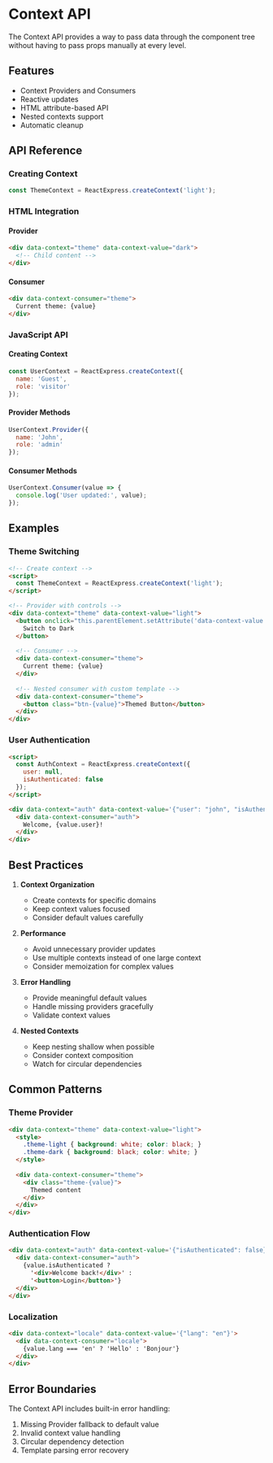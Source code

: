 # Context API

The Context API provides a way to pass data through the component tree without having to pass props manually at every level.

## Features

- Context Providers and Consumers
- Reactive updates
- HTML attribute-based API
- Nested contexts support
- Automatic cleanup

## API Reference

### Creating Context

```javascript
const ThemeContext = ReactExpress.createContext('light');
```

### HTML Integration

#### Provider
```html
<div data-context="theme" data-context-value="dark">
  <!-- Child content -->
</div>
```

#### Consumer
```html
<div data-context-consumer="theme">
  Current theme: {value}
</div>
```

### JavaScript API

#### Creating Context
```javascript
const UserContext = ReactExpress.createContext({
  name: 'Guest',
  role: 'visitor'
});
```

#### Provider Methods
```javascript
UserContext.Provider({
  name: 'John',
  role: 'admin'
});
```

#### Consumer Methods
```javascript
UserContext.Consumer(value => {
  console.log('User updated:', value);
});
```

## Examples

### Theme Switching
```html
<!-- Create context -->
<script>
  const ThemeContext = ReactExpress.createContext('light');
</script>

<!-- Provider with controls -->
<div data-context="theme" data-context-value="light">
  <button onclick="this.parentElement.setAttribute('data-context-value', 'dark')">
    Switch to Dark
  </button>
  
  <!-- Consumer -->
  <div data-context-consumer="theme">
    Current theme: {value}
  </div>
  
  <!-- Nested consumer with custom template -->
  <div data-context-consumer="theme">
    <button class="btn-{value}">Themed Button</button>
  </div>
</div>
```

### User Authentication
```html
<script>
  const AuthContext = ReactExpress.createContext({
    user: null,
    isAuthenticated: false
  });
</script>

<div data-context="auth" data-context-value='{"user": "john", "isAuthenticated": true}'>
  <div data-context-consumer="auth">
    Welcome, {value.user}!
  </div>
</div>
```

## Best Practices

1. **Context Organization**
   - Create contexts for specific domains
   - Keep context values focused
   - Consider default values carefully

2. **Performance**
   - Avoid unnecessary provider updates
   - Use multiple contexts instead of one large context
   - Consider memoization for complex values

3. **Error Handling**
   - Provide meaningful default values
   - Handle missing providers gracefully
   - Validate context values

4. **Nested Contexts**
   - Keep nesting shallow when possible
   - Consider context composition
   - Watch for circular dependencies

## Common Patterns

### Theme Provider
```html
<div data-context="theme" data-context-value="light">
  <style>
    .theme-light { background: white; color: black; }
    .theme-dark { background: black; color: white; }
  </style>
  
  <div data-context-consumer="theme">
    <div class="theme-{value}">
      Themed content
    </div>
  </div>
</div>
```

### Authentication Flow
```html
<div data-context="auth" data-context-value='{"isAuthenticated": false}'>
  <div data-context-consumer="auth">
    {value.isAuthenticated ? 
      '<div>Welcome back!</div>' : 
      '<button>Login</button>'}
  </div>
</div>
```

### Localization
```html
<div data-context="locale" data-context-value='{"lang": "en"}'>
  <div data-context-consumer="locale">
    {value.lang === 'en' ? 'Hello' : 'Bonjour'}
  </div>
</div>
```

## Error Boundaries

The Context API includes built-in error handling:

1. Missing Provider fallback to default value
2. Invalid context value handling
3. Circular dependency detection
4. Template parsing error recovery
